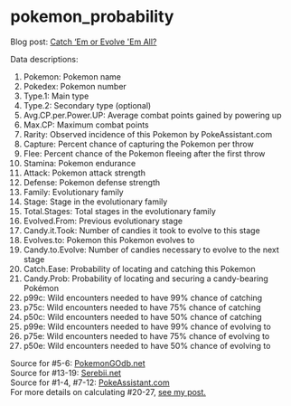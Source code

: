 # pokemon_probability
Blog post: [Catch ‘Em or Evolve 'Em All?](http://kaylinwalker.com/catch-em-or-evolve-em-all/)  
  
Data descriptions:  
1. Pokemon: Pokemon name  
2. Pokedex: Pokemon number  
3. Type.1: Main type  
4. Type.2: Secondary type (optional)  
5. Avg.CP.per.Power.UP: Average combat points gained by powering up  
6. Max.CP: Maximum combat points  
7. Rarity: Observed incidence of this Pokemon by PokeAssistant.com
8. Capture: Percent chance of capturing the Pokemon per throw  
9. Flee: Percent chance of the Pokemon fleeing after the first throw  
10. Stamina: Pokemon endurance  
11. Attack: Pokemon attack strength  
12. Defense: Pokemon defense strength  
13. Family: Evolutionary family  
14. Stage: Stage in the evolutionary family  
15. Total.Stages: Total stages in the evolutionary family  
16. Evolved.From: Previous evolutionary stage  
17. Candy.it.Took: Number of candies it took to evolve to this stage  
18. Evolves.to: Pokemon this Pokemon evolves to  
19. Candy.to.Evolve: Number of candies necessary to evolve to the next stage  
20. Catch.Ease: Probability of locating and catching this Pokemon  
21. Candy.Prob: Probability of locating and securing a candy-bearing Pokémon
22. p99c: Wild encounters needed to have 99% chance of catching
23. p75c: Wild encounters needed to have 75% chance of catching
24. p50c: Wild encounters needed to have 50% chance of catching
25. p99e: Wild encounters needed to have 99% chance of evolving to
26. p75e: Wild encounters needed to have 75% chance of evolving to
27. p50e: Wild encounters needed to have 50% chance of evolving to


Source for #5-6: [PokemonGOdb.net](http://www.pokemongodb.net/2016/07/average-pokemon-cp-gain-per-power-up.html)  
Source for #13-19: [Serebii.net](http://www.serebii.net/pokemongo/evolution.shtml)  
Source for #1-4, #7-12: [PokeAssistant.com](https://pokeassistant.com/main/pokemonstats)  
For more details on calculating #20-27, [see my post.](http://kaylinwalker.com/catch-em-or-evolve-em-all/)

